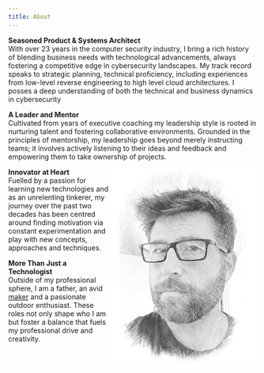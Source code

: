 ```yaml
---
title: About
---
```


<div class="content-body">

<p><b>Seasoned Product & Systems Architect</b><br/>
With over 23 years in the computer security industry, I bring a rich history of blending business needs with technological advancements, always fostering a competitive edge in cybersecurity landscapes. My track record speaks to strategic planning, technical proficiency, including experiences from low-level reverse engineering to high level cloud architectures. I posses a deep understanding of both the technical and business dynamics in cybersecurity</p>

<p><b>A Leader and Mentor</b><br/>
Cultivated from years of executive coaching my leadership style is rooted in nurturing talent and fostering collaborative environments. Grounded in the principles of mentorship, my leadership goes beyond merely instructing teams; it involves actively listening to their ideas and feedback and empowering them to take ownership of projects.  </p>

<img alt="Profile Sketch of Michael Shannon" title="Haskell" src="/images/profile-sketch-2.jpg" style="float:right; width:300px;"></a>

<p><b>Innovator at Heart</b><br/>
Fuelled by a passion for learning new technologies and as an unrelenting tinkerer, my journey over the past two decades has been centred around finding motivation via constant experimentation and play with new concepts, approaches and techniques.</p>

<p><b>More Than Just a Technologist</b><br/>
Outside of my professional sphere, I am a father, an avid <a href="https://en.wikipedia.org/wiki/Maker_culture" target="_blank">maker</a> and a passionate outdoor enthusiast. These roles not only shape who I am but foster a balance that fuels my professional drive and creativity.</p>

</div>
